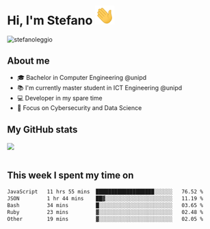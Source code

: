 # Hi, I'm Stefano <img src="https://raw.githubusercontent.com/stefanoleggio/stefanoleggio/main/images/wave.gif" width="45px">

<p align="left"> <img src="https://komarev.com/ghpvc/?username=stefanoleggio&label=Views&color=blue&style=plastic" alt="stefanoleggio" /></p>

## About me
- 🎓 Bachelor in Computer Engineering @unipd
- 📚 I'm currently master student in ICT Engineering @unipd
- 💻 Developer in my spare time
- 🎯 Focus on Cybersecurity and Data Science


## My GitHub stats

<a href="https://github.com/anuraghazra/github-readme-stats" >
  <img align="center" src="https://github-readme-stats.vercel.app/api/top-langs/?username=stefanoleggio&langs_count=10&hide=html,blade&layout=compact&count_private=true&theme=swift" />
</a>
</br>
</br>

## This week I spent my time on


<!--START_SECTION:waka-->
```text
JavaScript   11 hrs 55 mins  ███████████████████░░░░░░   76.52 % 
JSON         1 hr 44 mins    ██▓░░░░░░░░░░░░░░░░░░░░░░   11.19 % 
Bash         34 mins         █░░░░░░░░░░░░░░░░░░░░░░░░   03.65 % 
Ruby         23 mins         ▓░░░░░░░░░░░░░░░░░░░░░░░░   02.48 % 
Other        19 mins         ▓░░░░░░░░░░░░░░░░░░░░░░░░   02.05 % 
```
<!--END_SECTION:waka-->

